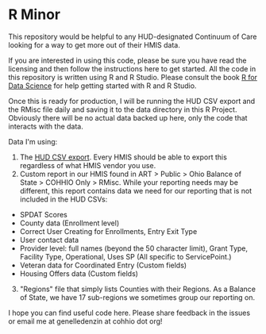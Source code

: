 # R Minor

This repository would be helpful to any HUD-designated Continuum of Care looking for a way to get more out of their HMIS data.

If you are interested in using this code, please be sure you have read the licensing and then follow the instructions here to get started. All the code in this repository is written using R and R Studio. Please consult the book [R for Data Science](https://r4ds.had.co.nz/) for help getting started with R and R Studio.

Once this is ready for production, I will be running the HUD CSV export and the RMisc file daily and saving it to the data directory in this R Project. Obviously there will be no actual data backed up here, only the code that interacts with the data. 

Data I'm using:

1. The [HUD CSV export](https://hudhdx.info/Resources/Vendors/5_1_2/HMISCSVSpecifications6_12.pdf). Every HMIS should be able to export this regardless of what HMIS vendor you use.
2. Custom report in our HMIS found in ART > Public > Ohio Balance of State > COHHIO Only > RMisc. While your reporting needs may be different, this report contains data we need for our reporting that is not included in the HUD CSVs:
  * SPDAT Scores
  * County data (Enrollment level)
  * Correct User Creating for Enrollments, Entry Exit Type
  * User contact data
  * Provider level: full names (beyond the 50 character limit), Grant Type, Facility Type, Operational, Uses SP (All specific to ServicePoint.)
  * Veteran data for Coordinated Entry (Custom fields)
  * Housing Offers data (Custom fields)
3. "Regions" file that simply lists Counties with their Regions. As a Balance of State, we have 17 sub-regions we sometimes group our reporting on.

I hope you can find useful code here. Please share feedback in the issues or email me at genelledenzin at cohhio dot org! 
